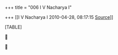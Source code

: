 +++
title = "006 I V Nacharya I"

+++
[[I V Nacharya I	2010-04-28, 08:17:15 [Source](https://groups.google.com/g/bvparishat/c/Uldod9zSn5I)]]



[TABLE]





